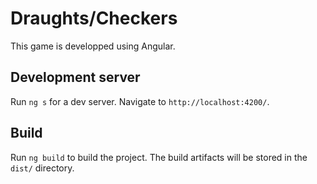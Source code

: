 # Draughts/Checkers

This game is developped using Angular.



## Development server

Run `ng s` for a dev server. Navigate to `http://localhost:4200/`. 


## Build

Run `ng build` to build the project. The build artifacts will be stored in the `dist/` directory.

